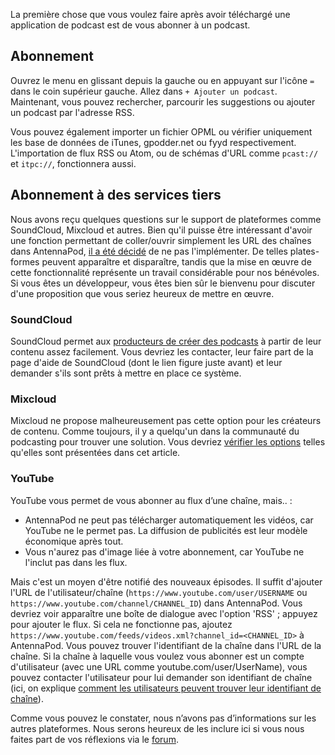 La première chose que vous voulez faire après avoir téléchargé une application
de podcast est de vous abonner à un podcast.

## Abonnement

Ouvrez le menu en glissant depuis la gauche ou en appuyant sur l'icône `=` dans
le coin supérieur gauche. Allez dans `+ Ajouter un podcast`. Maintenant, vous
pouvez rechercher, parcourir les suggestions ou ajouter un podcast par l'adresse
RSS.

Vous pouvez également importer un fichier OPML ou vérifier uniquement les base
de données de iTunes, gpodder.net ou fyyd respectivement. L'importation de flux
RSS ou Atom, ou de schémas d'URL comme `pcast://` et `itpc://`, fonctionnera
aussi.

## Abonnement à des services tiers

Nous avons reçu quelques questions sur le support de plateformes comme
SoundCloud, Mixcloud et autres. Bien qu'il puisse être intéressant d'avoir une
fonction permettant de coller/ouvrir simplement les URL des chaînes dans
AntennaPod, [il a été décidé](https://github.com/AntennaPod/AntennaPod/issues/1297)
de ne pas l'implémenter. De telles plates-formes peuvent apparaître et
disparaître, tandis que la mise en œuvre de cette fonctionnalité représente un
travail considérable pour nos bénévoles. Si vous êtes un développeur, vous êtes
bien sûr le bienvenu pour discuter d'une proposition que vous seriez heureux de
mettre en œuvre.

### SoundCloud

SoundCloud permet aux [producteurs de créer des podcasts](https://help.soundcloud.com/hc/en-us/articles/115003451347-Adding-tracks-to-your-RSS-feed)
à partir de leur contenu assez facilement. Vous devriez les contacter, leur
faire part de la page d'aide de SoundCloud (dont le lien figure juste avant) et
leur demander s'ils sont prêts à mettre en place ce système.

### Mixcloud

Mixcloud ne propose malheureusement pas cette option pour les créateurs de
contenu. Comme toujours, il y a quelqu'un dans la communauté du podcasting pour
trouver une solution. Vous devriez [vérifier les options](https://www.openparenthesis.org/2015/01/05/mixcloud-to-rss-with-enclosures)
telles qu'elles sont présentées dans cet article.

### YouTube

YouTube vous permet de vous abonner au flux d’une chaîne, mais.. :

- AntennaPod ne peut pas télécharger automatiquement les vidéos, car YouTube ne
le permet pas. La diffusion de publicités est leur modèle économique après tout.
- Vous n'aurez pas d'image liée à votre abonnement, car YouTube ne l'inclut pas
dans les flux.

Mais c'est un moyen d'être notifié des nouveaux épisodes. Il suffit d'ajouter
l'URL de l'utilisateur/chaîne (`https://www.youtube.com/user/USERNAME` ou
`https://www.youtube.com/channel/CHANNEL_ID`) dans AntennaPod. Vous devriez voir
apparaître une boîte de dialogue avec l'option 'RSS' ; appuyez pour ajouter le
flux. Si cela ne fonctionne pas, ajoutez
`https://www.youtube.com/feeds/videos.xml?channel_id=<CHANNEL_ID>` à AntennaPod.
Vous pouvez trouver l'identifiant de la chaîne dans l'URL de la chaîne. Si la
chaîne à laquelle vous voulez vous abonner est un compte d'utilisateur (avec une
URL comme youtube.com/user/UserName), vous pouvez contacter l'utilisateur pour
lui demander son identifiant de chaîne (ici, on explique [comment les
utilisateurs peuvent trouver leur identifiant de chaîne](https://support.google.com/youtube/answer/3250431?hl=en)).

Comme vous pouvez le constater, nous n’avons pas d’informations sur les autres
plateformes. Nous serons heureux de les inclure ici si vous nous faites part de
vos réflexions via le [forum](https://forum.antennapod.org/).
